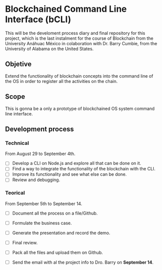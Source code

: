 # Blockchained Command Line Interface (bCLI)

This will be the develoment process diary and final repository for this project, which is the last instalment for the course of Blockchain from the University Anáhuac México in colaboration with Dr. Barry Cumbie, from the University of Alabama on the United States.

## Objetive
Extend the functionality of blockchain concepts into the command line of the OS in order to register all the activities on the chain. 

## Scope
This is gonna be a only a prototype of blockchained OS system command line interface.

## Development process
### Technical
From August 29 to September 4th. 
- [ ] Develop a CLI on Node.js and explore all that can be done on it.
- [ ] Find a way to integrate the functionality of the blockchain with the CLI.
- [ ] Improve its functionality and see what else can be done.
- [ ] Review and debugging. 

### Teorical
From September 5th to  September 14.
- [ ] Document all the process on a file/Github.
- [ ] Formulate the business case.
- [ ] Generate the presentation and record the demo.
- [ ] Final review.
- [ ] Pack all the files and upload them on Github.
- [ ] Send the email with al the project info to Dro. Barry on **September 14**. 

